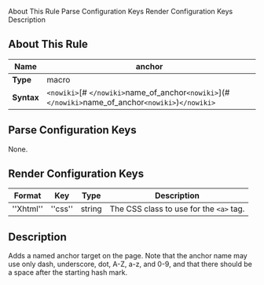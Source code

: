 About This Rule Parse Configuration Keys Render Configuration Keys Description
##  About This Rule

 | **Name**   | anchor                                                                                              | 
 | --------   | ------                                                                                              | 
 | **Type**   | macro                                                                                               | 
 | **Syntax** | `<nowiki>`[# `</nowiki>`name_of_anchor`<nowiki>`](# `</nowiki>`name_of_anchor`<nowiki>`)`</nowiki>` | 

##  Parse Configuration Keys

None.

##  Render Configuration Keys

 | **Format** | **Key** | **Type** | **Description**                       | 
 | ---------- | ------- | -------- | ---------------                       | 
 | ''Xhtml''  | ''css'' | string   | The CSS class to use for the `<a>` tag. | 

##  Description

Adds a named anchor target on the page.  Note that the  anchor name may use only dash, underscore, dot, A-Z, a-z, and 0-9, and that there should be a space after the starting hash mark.

